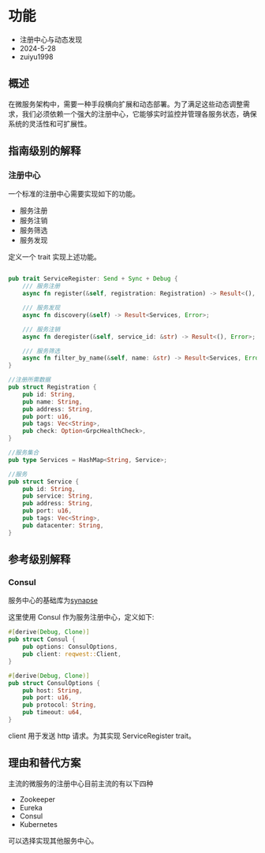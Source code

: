# 功能

- 注册中心与动态发现
- 2024-5-28
- zuiyu1998

## 概述

在微服务架构中，需要一种手段横向扩展和动态部署。为了满足这些动态调整需求，我们必须依赖一个强大的注册中心，它能够实时监控并管理各服务状态，确保系统的灵活性和可扩展性。

## 指南级别的解释

### 注册中心

一个标准的注册中心需要实现如下的功能。

- 服务注册
- 服务注销
- 服务筛选
- 服务发现

定义一个 trait 实现上述功能。

```rust

pub trait ServiceRegister: Send + Sync + Debug {
    /// 服务注册
    async fn register(&self, registration: Registration) -> Result<(), Error>;

    /// 服务发现
    async fn discovery(&self) -> Result<Services, Error>;

    /// 服务注销
    async fn deregister(&self, service_id: &str) -> Result<(), Error>;

    /// 服务筛选
    async fn filter_by_name(&self, name: &str) -> Result<Services, Error>;
}

//注册所需数据
pub struct Registration {
    pub id: String,
    pub name: String,
    pub address: String,
    pub port: u16,
    pub tags: Vec<String>,
    pub check: Option<GrpcHealthCheck>,
}

//服务集合
pub type Services = HashMap<String, Service>;

//服务
pub struct Service {
    pub id: String,
    pub service: String,
    pub address: String,
    pub port: u16,
    pub tags: Vec<String>,
    pub datacenter: String,
}

```

## 参考级别解释

### Consul

服务中心的基础库为[synapse](https://github.com/Xu-Mj/synapse.git)

这里使用 Consul 作为服务注册中心，定义如下:

```rust
#[derive(Debug, Clone)]
pub struct Consul {
    pub options: ConsulOptions,
    pub client: reqwest::Client,
}

#[derive(Debug, Clone)]
pub struct ConsulOptions {
    pub host: String,
    pub port: u16,
    pub protocol: String,
    pub timeout: u64,
}
```

client 用于发送 http 请求。为其实现 ServiceRegister trait。

## 理由和替代方案

主流的微服务的注册中心目前主流的有以下四种

- Zookeeper
- Eureka
- Consul
- Kubernetes

可以选择实现其他服务中心。
